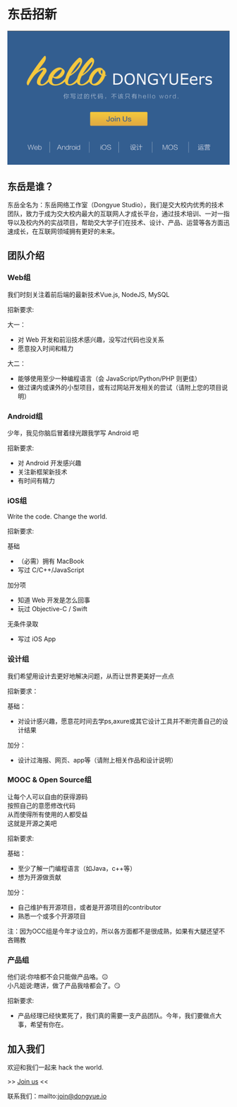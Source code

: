 # 东岳招新

[![poster](images/poster2.png)](http://tongqu.me/act/9936)

## 东岳是谁？

东岳全名为：东岳网络工作室（Dongyue Studio），我们是交大校内优秀的技术团队，致力于成为交大校内最大的互联网人才成长平台，通过技术培训、一对一指导以及校内外的实战项目，帮助交大学子们在技术、设计、产品、运营等各方面迅速成长，在互联网领域拥有更好的未来。

## 团队介绍

### Web组

我们时刻关注着前后端的最新技术Vue.js, NodeJS, MySQL

招新要求:

大一：

- 对 Web 开发和前沿技术感兴趣，没写过代码也没关系
- 愿意投入时间和精力

大二：

- 能够使用至少一种编程语言（会 JavaScript/Python/PHP 则更佳）
- 做过课内或课外的小型项目，或有过网站开发相关的尝试（请附上您的项目说明）

### Android组

少年，我见你脑后冒着绿光跟我学写 Android 吧

招新要求: 

- 对 Android 开发感兴趣  
- 关注新框架新技术  
- 有时间有精力  

### iOS组

Write the code. Change the world.

招新要求:

基础

- （必需）拥有 MacBook  
- 写过 C/C++/JavaScript

加分项

- 知道 Web 开发是怎么回事
- 玩过 Objective-C / Swift

无条件录取

- 写过 iOS App


### 设计组

我们希望用设计去更好地解决问题，从而让世界更美好一点点

招新要求：  

基础：

- 对设计感兴趣，愿意花时间去学ps,axure或其它设计工具并不断完善自己的设计结果

加分：

- 设计过海报、网页、app等（请附上相关作品和设计说明）

### MOOC & Open Source组

让每个人可以自由的获得源码  
按照自己的意愿修改代码  
从而使得所有使用的人都受益  
这就是开源之美吧  

招新要求: 

基础： 

- 至少了解一门编程语言（如Java，c++等）  
- 想为开源做贡献

加分：

- 自己维护有开源项目，或者是开源项目的contributor  
- 熟悉一个或多个开源项目

注：因为OCC组是今年才设立的，所以各方面都不是很成熟，如果有大腿还望不吝赐教

### 产品组

他们说:你啥都不会只能做产品咯。:neutral_face:  
小凡姐说:瞎讲，做了产品我啥都会了。:smirk:

招新要求:  

- 产品经理已经快累死了，我们真的需要一支产品团队。今年，我们要做点大事，希望有你在。

## 加入我们

欢迎和我们一起来 hack the world.

\>\> [Join us](http://tongqu.me/act/9936) <<

联系我们：mailto:join@dongyue.io
